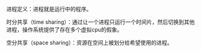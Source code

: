 进程定义：进程就是运行中的程序。

时分共享（time sharing）：通过让一个进程只运行一个时间片，然后切换到其他进程，操作系统提供了存在多个虚拟cpu的假象。

空分共享（space sharing）：资源在空间上被划分给希望使用的进程。
